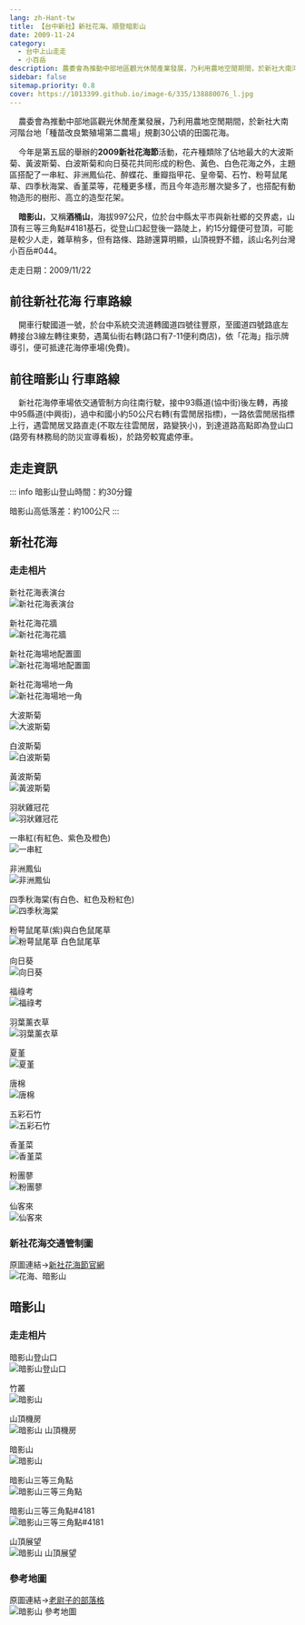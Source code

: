 ```yaml
---
lang: zh-Hant-tw
title: 【台中新社】新社花海、順登暗影山
date: 2009-11-24
category: 
  - 台中上山走走
  - 小百岳
description: 農委會為推動中部地區觀光休閒產業發展，乃利用農地空閒期間，於新社大南河階台地「種苗改良繁殖場第二農場」規劃30公頃的田園花海。 今年是第五屆的舉辦的2009新社花海節活動，花卉種類除了佔地最大的大波斯菊、黃波斯菊、白波斯菊和向日葵花共同形成的粉色、黃色、白色花海之外，主題區搭配了一串紅、非洲鳳仙花、醉蝶花、重瓣指甲花、皇帝菊、石竹、粉萼鼠尾草、四季秋海棠、香堇菜等，花種更多樣，而且今年造形層次變多了，也搭配有動物造形的樹形、高立的造型花架。
sidebar: false
sitemap.priority: 0.8
cover: https://1013399.github.io/image-6/335/138880076_l.jpg
---
```


    農委會為推動中部地區觀光休閒產業發展，乃利用農地空閒期間，於新社大南河階台地「種苗改良繁殖場第二農場」規劃30公頃的田園花海。  

    今年是第五屆的舉辦的**2009新社花海節**活動，花卉種類除了佔地最大的大波斯菊、黃波斯菊、白波斯菊和向日葵花共同形成的粉色、黃色、白色花海之外，主題區搭配了一串紅、非洲鳳仙花、醉蝶花、重瓣指甲花、皇帝菊、石竹、粉萼鼠尾草、四季秋海棠、香堇菜等，花種更多樣，而且今年造形層次變多了，也搭配有動物造形的樹形、高立的造型花架。  
<!-- more -->

    **暗影山**，又稱**酒桶山**，海拔997公尺，位於台中縣太平市與新社鄉的交界處，山頂有三等三角點#4181基石，從登山口起登後一路陡上，約15分鐘便可登頂，可能是較少人走，雜草稍多，但有路條、路跡還算明顯，山頂視野不錯，該山名列台灣小百岳#044。

走走日期：2009/11/22

## 前往新社花海 行車路線
    開車行駛國道一號，於台中系統交流道轉國道四號往豐原，至國道四號路底左轉接台3線左轉往東勢，遇萬仙街右轉(路口有7-11便利商店)，依「花海」指示牌導引，便可抵達花海停車場(免費)。  

## 前往暗影山 行車路線
    新社花海停車場依交通管制方向往南行駛，接中93縣道(協中街)後左轉，再接中95縣道(中興街)，過中和國小約50公尺右轉(有雲閒居指標)，一路依雲閒居指標上行，遇雲閒居叉路直走(不取左往雲閒居，路變狹小)，到達道路高點即為登山口(路旁有林務局的防災宣導看板)，於路旁較寬處停車。


## 走走資訊
::: info
暗影山登山時間：約30分鐘

暗影山高低落差：約100公尺
:::

## 新社花海
### 走走相片
新社花海表演台  
![新社花海表演台](https://1013399.github.io/image-6/335/138879806_l.jpg)

新社花海花牆  
![新社花海花牆](https://1013399.github.io/image-6/335/138879726_l.jpg)

新社花海場地配置圖  
![新社花海場地配置圖](https://1013399.github.io/image-6/335/138879247_l.jpg)

新社花海場地一角  
![新社花海場地一角](https://1013399.github.io/image-6/335/138879738_l.jpg)

大波斯菊  
![大波斯菊](https://1013399.github.io/image-6/335/138879720_l.jpg)

白波斯菊  
![白波斯菊](https://1013399.github.io/image-6/335/138879227_l.jpg)

黃波斯菊  
![黃波斯菊](https://1013399.github.io/image-6/335/138879237_l.jpg)

羽狀雞冠花  
![羽狀雞冠花](https://1013399.github.io/image-6/335/138879373_l.jpg)

一串紅(有紅色、紫色及橙色)  
![一串紅](https://1013399.github.io/image-6/335/138880206_l.jpg)

非洲鳳仙  
![非洲鳳仙](https://1013399.github.io/image-6/335/138879383_l.jpg)

四季秋海棠(有白色、紅色及粉紅色)  
![四季秋海棠](https://1013399.github.io/image-6/335/138880305_l.jpg)

粉萼鼠尾草(紫)與白色鼠尾草  
![粉萼鼠尾草 白色鼠尾草](https://1013399.github.io/image-6/335/138880316_l.jpg)

向日葵  
![向日葵](https://1013399.github.io/image-6/335/138879395_l.jpg)

福祿考  
![福祿考](https://1013399.github.io/image-6/335/138879409_l.jpg)

羽葉薰衣草  
![羽葉薰衣草](https://1013399.github.io/image-6/335/138879494_l.jpg)

夏堇  
![夏堇](https://1013399.github.io/image-6/335/138879504_l.jpg)

唐棉  
![唐棉](https://1013399.github.io/image-6/335/138879620_l.jpg)

五彩石竹  
![五彩石竹](https://1013399.github.io/image-6/335/138879692_l.jpg)

香堇菜  
![香堇菜](https://1013399.github.io/image-6/335/138879701_l.jpg)

粉團蓼  
![粉團蓼](https://1013399.github.io/image-6/335/138879712_l.jpg)

仙客來  
![仙客來](https://1013399.github.io/image-6/335/138879732_l.jpg)

### 新社花海交通管制圖  
原圖連結→[新社花海節官網](http://www.flower-sea.tw/event_3.php)  
![花海、暗影山](https://1013399.github.io/image-6/335/138881319_l.jpg)

## 暗影山
### 走走相片

暗影山登山口  
![暗影山登山口](https://1013399.github.io/image-6/335/138879813_l.jpg)

竹叢  
![暗影山](https://1013399.github.io/image-6/335/138879072_l.jpg)

山頂機房  
![暗影山 山頂機房](https://1013399.github.io/image-6/335/138879822_l.jpg)

暗影山  
![暗影山](https://1013399.github.io/image-6/335/138879965_l.jpg)

暗影山三等三角點  
![暗影山三等三角點](https://1013399.github.io/image-6/335/138879982_l.jpg)

暗影山三等三角點#4181  
![暗影山三等三角點#4181](https://1013399.github.io/image-6/335/138879997_l.jpg)

山頂展望  
![暗影山 山頂展望](https://1013399.github.io/image-6/335/138880076_l.jpg)

### 參考地圖
原圖連結→[老尉子的部落格](http://blog.xuite.net/laoweiz/blog/15517654)  
![暗影山 參考地圖](https://1013399.github.io/image-6/335/138881316_l.jpg)